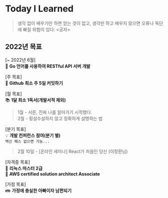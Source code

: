 # Today I Learned

> 생각 없이 배우기만 하면 얻는 것이 없고, 생각만 하고 배우지 않으면 오류나 독단에 빠질 위험이 있다. <공자>

## 2022년 목표

[~ 2022년 6월]  
📘 **Go 언어를 사용하여 RESTful API 서버 개발**  

[주 목표]  
🧱 **Github 최소 주 5일 커밋하기**  

[월 목표]  
📚 **1달 최소 1독서(개발서적 제외)**  

> 1월 - 서른, 진짜 나를 알아가기 시작했다.  
> 2월 - 횡설수설하지 않고 정확하게 설명하는 법  

[분기 목표]  
💡 **개발 컨퍼런스 참여(분기 별)**  
`백신 패스 없으면 가능...`  

> 2월 10일 - [온라인 세미나] React가 처음인 당신 (이정환님)

[자격증 목표]  
📜 **리눅스 마스터 2급**  
📜 **AWS certified solution architect Associate**  

[가정 목표]  
👪 **가정에 충실한 아빠이자 남편되기**  